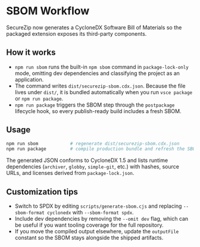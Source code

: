 # SBOM Workflow

SecureZip now generates a CycloneDX Software Bill of Materials so the packaged extension exposes its third-party components.

## How it works

- `npm run sbom` runs the built-in `npm sbom` command in `package-lock-only` mode, omitting dev dependencies and classifying the project as an application.
- The command writes `dist/securezip-sbom.cdx.json`. Because the file lives under `dist/`, it is bundled automatically when you run `vsce package` or `npm run package`.
- `npm run package` triggers the SBOM step through the `postpackage` lifecycle hook, so every publish-ready build includes a fresh SBOM.

## Usage

```bash
npm run sbom            # regenerate dist/securezip-sbom.cdx.json
npm run package         # compile production bundle and refresh the SBOM
```

The generated JSON conforms to CycloneDX 1.5 and lists runtime dependencies (`archiver`, `globby`, `simple-git`, etc.) with hashes, source URLs, and licenses derived from `package-lock.json`.

## Customization tips

- Switch to SPDX by editing `scripts/generate-sbom.cjs` and replacing `--sbom-format cyclonedx` with `--sbom-format spdx`.
- Include dev dependencies by removing the `--omit dev` flag, which can be useful if you want tooling coverage for the full repository.
- If you move the compiled output elsewhere, update the `outputFile` constant so the SBOM stays alongside the shipped artifacts.

